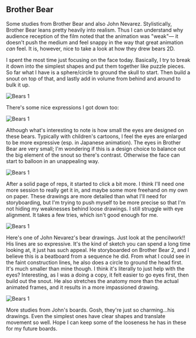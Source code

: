 ## Brother Bear 

Some studies from Brother Bear and also John Nevarez. Stylistically, Brother Bear leans pretty heavily into realism.
Thus I can understand why audience reception of the film noted that the animation was "weak"— it doesn't push the medium and feel snappy in the way that great animation _can_ feel. It is, however, nice to take a look at how they drew bears 2D.

<!--more-->

I spent the most time just focusing on the face today. Basically, I try to break it down into the simplest shapes and put them together like puzzle pieces. So far what I have is a sphere/circle to ground the skull to start. Then build a snout on top of that, and lastly add in volume from behind and around to bulk it up. 

![Bears 1](/imgs/bear_4.jpg)

There's some nice expressions I got down too:

![Bears 1](/imgs/bear_5.jpg)

Although what's interesting to note is how small the eyes are designed on these bears. Typically with children's cartoons, I feel the eyes are enlarged to be more expressive (esp. in Japanese animation). 
The eyes in Brother Bear are very small; I'm wondering if this is a design choice to balance out the big element of the snout so there's contrast. Otherwise the face can start to balloon in an unappealing way. 

![Bears 1](/imgs/bear_6.jpg)

After a solid page of reps, it started to click a bit more. I think I'll need one more session to really get it in, and maybe some more freehand on my own on paper. These drawings are more detailed than what I'll need for storyboarding, but I'm trying to push myself to be more precise so that I'm not hiding my weaknesses behind loose drawings. 
I still struggle with eye alignment. It takes a few tries, which isn't good enough for me. 

![Bears 1](/imgs/bear_7.jpg)

Here's one of John Nevarez's bear drawings. Just look at the pencilwork!! His lines are so expressive. It's the kind of sketch you can spend a long time looking at, it just has such appeal. He storyboarded on Brother Bear 2, and I believe this is a beatboard from a sequence he did. 
From what I could see in the faint construction lines, he also does a circle to ground the head first. It's much smaller than mine though. I think it's literally to just help with the eyes? Interesting, as I was a doing a copy, it felt easier to go eyes first, then build out the snout. He also stretches the anatomy more than the actual animated frames, and it results in a more impassioned drawing. 

![Bears 1](/imgs/bear_8.jpg)

More studies from John's boards. Gosh, they're just so charming...his drawings. 
Even the simplest ones have clear shapes and translate movement so well. Hope I can keep some of the looseness he has in these for my future boards. 


<script src="https://utteranc.es/client.js"
    repo="cherriewang/cherriewang.github.io"
    issue-term="pathname"
    theme="github-dark"
    crossorigin="anonymous"
    async>
</script>

